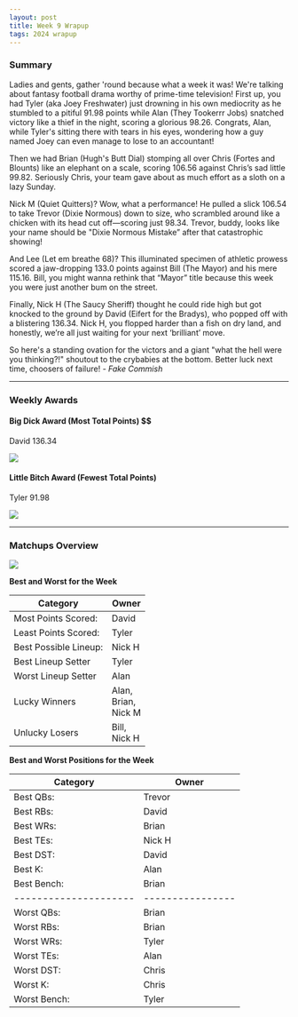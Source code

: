```yaml
---
layout: post
title: Week 9 Wrapup
tags: 2024 wrapup
---
```


### Summary
Ladies and gents, gather 'round because what a week it was! We're talking about fantasy football drama worthy of prime-time television! First up, you had Tyler (aka Joey Freshwater) just drowning in his own mediocrity as he stumbled to a pitiful 91.98 points while Alan (They Tookerrr Jobs) snatched victory like a thief in the night, scoring a glorious 98.26. Congrats, Alan, while Tyler's sitting there with tears in his eyes, wondering how a guy named Joey can even manage to lose to an accountant!

Then we had Brian (Hugh's Butt Dial) stomping all over Chris (Fortes and Blounts) like an elephant on a scale, scoring 106.56 against Chris’s sad little 99.82. Seriously Chris, your team gave about as much effort as a sloth on a lazy Sunday. 

Nick M (Quiet Quitters)? Wow, what a performance! He pulled a slick 106.54 to take Trevor (Dixie Normous) down to size, who scrambled around like a chicken with its head cut off—scoring just 98.34. Trevor, buddy, looks like your name should be "Dixie Normous Mistake” after that catastrophic showing!

And Lee (Let em breathe 68)? This illuminated specimen of athletic prowess scored a jaw-dropping 133.0 points against Bill (The Mayor) and his mere 115.16. Bill, you might wanna rethink that “Mayor” title because this week you were just another bum on the street. 

Finally, Nick H (The Saucy Sheriff) thought he could ride high but got knocked to the ground by David (Eifert for the Bradys), who popped off with a blistering 136.34. Nick H, you flopped harder than a fish on dry land, and honestly, we’re all just waiting for your next ‘brilliant’ move.

So here's a standing ovation for the victors and a giant "what the hell were you thinking?!" shoutout to the crybabies at the bottom. Better luck next time, choosers of failure!  *- Fake Commish*

___

### Weekly Awards

#### Big Dick Award (Most Total Points) $$
David 136.34 

![](https://media4.giphy.com/media/l41lYCDgxP6OFBruE/giphy.gif?cid=3aa7f8128dm8dratsyqg32d6alvz5f48g6sd31bs080c2hln&ep=v1_gifs_search&rid=giphy.gif&ct=g)

#### Little Bitch Award (Fewest Total Points)
Tyler 91.98 

![](https://media4.giphy.com/media/3o7TKr3nzbh5WgCFxe/giphy.gif?cid=3aa7f812me7p9wxmcemu4dysefw7fke7dipfapwgv2m58en9&ep=v1_gifs_search&rid=giphy.gif&ct=g)


___

### Matchups Overview

![](../assets/img/matchup_2024-9.png)


**Best and Worst for the Week**


| Category              | Owner                         |
|-----------------------|-------------------------------|
| Most Points Scored:   | David                         |
| Least Points Scored:  | Tyler                         |
| Best Possible Lineup: | Nick H                        |
| Best Lineup Setter    | Tyler                         |
| Worst Lineup Setter   | Alan                          |
| Lucky Winners         | Alan,<br />Brian,<br />Nick M |
| Unlucky Losers        | Bill,<br />Nick H             |


**Best and Worst Positions for the Week**


| Category              | Owner            |
|-----------------------|------------------|
| Best QBs:             | Trevor           |
| Best RBs:             | David            |
| Best WRs:             | Brian            |
| Best TEs:             | Nick H           |
| Best DST:             | David            |
| Best K:               | Alan             |
| Best Bench:           | Brian            |
| --------------------- | ---------------- |
| Worst QBs:            | Brian            |
| Worst RBs:            | Brian            |
| Worst WRs:            | Tyler            |
| Worst TEs:            | Alan             |
| Worst DST:            | Chris            |
| Worst K:              | Chris            |
| Worst Bench:          | Tyler            |

